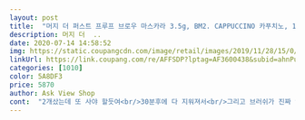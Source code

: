 ```yaml
---
layout: post 
title:  "머지 더 퍼스트 프루프 브로우 마스카라 3.5g, BM2. CAPPUCCINO 카푸치노, 1개" 
description: 머지 더  ..
date: 2020-07-14 14:58:52 
img: https://static.coupangcdn.com/image/retail/images/2019/11/28/15/0/a7ac4600-8833-4c4e-84f9-b52e932afa8e.jpg 
linkUrl: https://link.coupang.com/re/AFFSDP?lptag=AF3600438&subid=ahnPublicAsk&pageKey=345571257&itemId=1097502368&vendorItemId=5619684968&traceid=V0-113-e95828a0d2765cc1 
categories: [1010] 
color: 5A8DF3 
price: 5870 
author: Ask View Shop 
cont:  "2개샀는데 또 사야 할듯여<br/>30분후에 다 지워져서<br/>그리고 브러쉬가 진짜 안 뭉치고 균일하게 잘 발려서 정말 인생 마스카라 됐어요 정착하려구요 ㅠ 필요한 양만 딱 나오고<br/>근데 이젠 그러지<br/>난 사람인데 안 지워져요<br/>눈썹그리고나면<br/>다 가지고 다니거든요.<br/><br/>딱딱해서 땀이흘러내려도<br/>땀에도 물에도 강한 눈썹마스카라<br/>물에도 땀에도 강해요<br/>번져서 물놀이 할 때도 좋을 거 같네용 ෆ<br/>번지면 진짜 짜증나서 맨날 브로우카라 쓸 때 조심조심 발랐는데 얘는 브러쉬가 엄청 가늘어서 막 발라도 됩니다!<br/>비가와도 안지워져요<br/>안 지워져여<br/>않아도 될거 같아요<br/>액이 말라 버린답니다<br/>양은 쬐금 적지만 진짜 강해요<br/>에뛰드 더페 이것저것 진짜 다 써봤는데 이게 최고예요.<br/> 눈썹 예쁘게 다 그려놓고 브로우카라 하다가 눈썹 밖에 다 묻고<br/>완전 좋아요<br/>완전짱!!<br/>왜? 진짜 강자가 나타났거든요<br/>요 눈섭마스카라는<br/>워터프루프펜슬만5개<br/>저 세상에서 땀 제일많이<br/>저가 아침에 일어나서<br/>절대 강자가 나타났어요<br/>진짜 강자가 나타났어요<br/>진짜 강자맞죠!<br/>하니까 오래 쓸 수 있을 거 같아서 가성비 생각해도 진짜 최고! 제일 대박인 건 문지르면 코팅된 듯이 만져져요 하나도 안<br/>한번 발라놓으면<br/>" 
---
```

